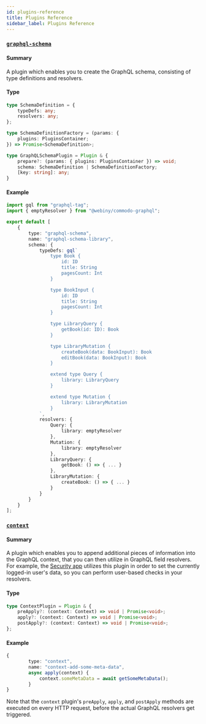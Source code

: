 ```yaml
---
id: plugins-reference
title: Plugins Reference
sidebar_label: Plugins Reference
---
```


### [`graphql-schema`](/docs/api-development/plugins-reference#graphql-schema)

#### Summary

A plugin which enables you to create the GraphQL schema, consisting of type definitions and resolvers.

#### Type

```ts
type SchemaDefinition = {
    typeDefs: any;
    resolvers: any;
};

type SchemaDefinitionFactory = (params: {
    plugins: PluginsContainer;
}) => Promise<SchemaDefinition>;

type GraphQLSchemaPlugin = Plugin & {
    prepare?: (params: { plugins: PluginsContainer }) => void;
    schema: SchemaDefinition | SchemaDefinitionFactory;
    [key: string]: any;
}
```

#### Example

```ts
import gql from "graphql-tag";
import { emptyResolver } from "@webiny/commodo-graphql";

export default [
    {
        type: "graphql-schema",
        name: "graphql-schema-library",
        schema: {
            typeDefs: gql`
                type Book {
                    id: ID
                    title: String
                    pagesCount: Int
                }

                type BookInput {
                    id: ID
                    title: String
                    pagesCount: Int
                }

                type LibraryQuery {
                    getBook(id: ID): Book
                }

                type LibraryMutation {
                    createBook(data: BookInput): Book
                    editBook(data: BookInput): Book
                }

                extend type Query {
                    library: LibraryQuery
                }

                extend type Mutation {
                    library: LibraryMutation
                }
            `,
            resolvers: {
                Query: {
                    library: emptyResolver
                },
                Mutation: {
                    library: emptyResolver
                },
                LibraryQuery: {
                    getBook: () => { ... }
                },
                LibraryMutation: {
                    createBook: () => { ... }
                }
            }
        }
    }
];
```

### [`context`](/docs/api-development/plugins-reference#context)

#### Summary

A plugin which enables you to append additional pieces of information into the GraphQL context, that you can then utilize in GraphQL field resolvers. For example, the [Security app](/docs/webiny-apps/security/introduction) utilizes this plugin in order to set the currently logged-in user's data, so you can perform user-based checks in your resolvers.

#### Type

```ts
type ContextPlugin = Plugin & {
    preApply?: (context: Context) => void | Promise<void>;
    apply?: (context: Context) => void | Promise<void>;
    postApply?: (context: Context) => void | Promise<void>;
};
```

#### Example

```ts
{
        type: "context",
        name: "context-add-some-meta-data",
        async apply(context) {
            context.someMetaData = await getSomeMetaData();
        }
}
```

Note that the `context` plugin's `preApply`, `apply`, and `postApply` methods are executed on every HTTP request, before the actual GraphQL resolvers get triggered.
